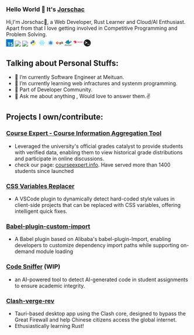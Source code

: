 ### Hello World 👋 It's [Jorschac](https://www.linkedin.com/in/han-z-8b058217a/)


Hi,I'm Jorschac🙌, a Web Developer, Rust Learner and Cloud/AI Enthusiast. Apart from that I love getting involved in Competitive Programming and Problem Solving.
<br/>
<code><img height="20" src="https://raw.githubusercontent.com/github/explore/80688e429a7d4ef2fca1e82350fe8e3517d3494d/topics/typescript/typescript.png"></code>
<code><img height="20" src="https://github.com/abranhe/programming-languages-logos/raw/refs/heads/master/src/go-old/go-old.png"></code>
<code><img height="20" src="https://raw.githubusercontent.com/lecepin/rust-logo/refs/heads/main/images/1659961579952.png"></code>
<code><img height="20" src="https://raw.githubusercontent.com/github/explore/80688e429a7d4ef2fca1e82350fe8e3517d3494d/topics/python/python.png"></code>
<code><img height="20" src="https://raw.githubusercontent.com/github/explore/80688e429a7d4ef2fca1e82350fe8e3517d3494d/topics/react/react.png"></code>
<code><img height="20" src="https://raw.githubusercontent.com/github/explore/80688e429a7d4ef2fca1e82350fe8e3517d3494d/topics/webpack/webpack.png"></code>
<code><img height="20" src="https://raw.githubusercontent.com/github/explore/80688e429a7d4ef2fca1e82350fe8e3517d3494d/topics/git/git.png"></code>
<code><img height="20" src="https://raw.githubusercontent.com/devicons/devicon/refs/heads/master/icons/docker/docker-original-wordmark.svg"></code>
<code><img height="25" src="https://raw.githubusercontent.com/devicons/devicon/refs/heads/master/icons/nestjs/nestjs-original-wordmark.svg"></code>
<code><img height="20" src="https://raw.githubusercontent.com/github/explore/80688e429a7d4ef2fca1e82350fe8e3517d3494d/topics/terminal/terminal.png"></code>



## Talking about Personal Stuffs: ##

- 🔭 I’m currently Software Engineer at Meituan.
- 🌱 I’m currently learning web infractures and systenm programming.
- 👯 Part of Developer Community.
- 💬 Ask me about anything , Would love to answer them.✌


## Projects I own/contribute: ##

### [Course Expert - Course Information Aggregation Tool](https://github.com/jorschac/InfoCapstone2022) ###

 - Leveraged the university's official grades catalyst to provide students with verified data, enabling them to view historical grade distributions and participate in online discussions.
 - check our page: [courseexpert.info](https://courseexpert.info/#/). Have served more than 1400 students since launched


### [CSS Variables Replacer](https://github.com/jorschac/vscode-css-variables-replacer) ###

- A VSCode plugin to dynamically detect hard-coded style values in client-side projects that can be replaced with CSS variables, offering intelligent quick fixes.



### [Babel-plugin-custom-import](https://github.com/jorschac/babel-plugin-custom-import) ###

- A Babel plugin based on Alibaba's babel-plugin-Import, enabling developers to customize dependency import paths while supporting on-demand module loading



### [Code Sniffer](https://github.com/jorschac/code-sniffer) (WIP) ###

- an AI-powered tool to detect AI-generated code in student assignments to ensure academic integrity.



### [Clash-verge-rev](https://github.com/jorschac/clash-verge-rev) ###

- Tauri-based desktop app using the Clash core, designed to bypass the Great Firewall and help Chinese citizens access the global internet.
- Ethusiastically learning Rust! 

